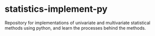 # statistics-implement-py
Repository for implementations of univariate and multivariate statistical methods using python, and learn the processes behind the methods.
